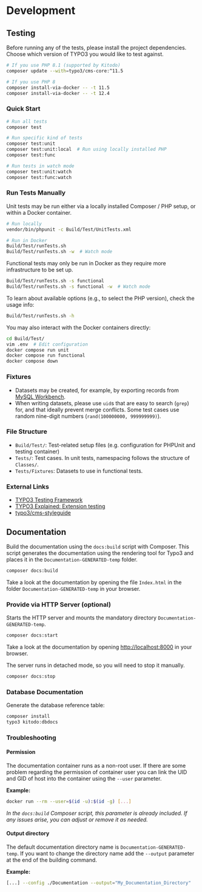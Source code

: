 # Development

## Testing

Before running any of the tests, please install the project dependencies. Choose which version of TYPO3 you would like to test against.

```bash
# If you use PHP 8.1 (supported by Kitodo)
composer update --with=typo3/cms-core:^11.5

# If you use PHP 8
composer install-via-docker -- -t 11.5
composer install-via-docker -- -t 12.4
```

### Quick Start

```bash
# Run all tests
composer test

# Run specific kind of tests
composer test:unit
composer test:unit:local  # Run using locally installed PHP
composer test:func

# Run tests in watch mode
composer test:unit:watch
composer test:func:watch
```

### Run Tests Manually

Unit tests may be run either via a locally installed Composer / PHP setup, or within a Docker container.

```bash
# Run locally
vendor/bin/phpunit -c Build/Test/UnitTests.xml

# Run in Docker
Build/Test/runTests.sh
Build/Test/runTests.sh -w  # Watch mode
```

Functional tests may only be run in Docker as they require more infrastructure to be set up.

```bash
Build/Test/runTests.sh -s functional
Build/Test/runTests.sh -s functional -w  # Watch mode
```

To learn about available options (e.g., to select the PHP version), check the usage info:

```bash
Build/Test/runTests.sh -h
```

You may also interact with the Docker containers directly:

```bash
cd Build/Test/
vim .env  # Edit configuration
docker compose run unit
docker compose run functional
docker compose down
```

### Fixtures

- Datasets may be created, for example, by exporting records from [MySQL Workbench](https://www.mysql.com/de/products/workbench/).
- When writing datasets, please use `uid`s that are easy to search (`grep`) for, and that ideally prevent merge conflicts.
  Some test cases use random nine-digit numbers (`rand(100000000, 999999999)`).

### File Structure

- `Build/Test/`: Test-related setup files (e.g. configuration for PHPUnit and testing container)
- `Tests/`: Test cases. In unit tests, namespacing follows the structure of `Classes/`.
- `Tests/Fixtures`: Datasets to use in functional tests.

### External Links

- [TYPO3 Testing Framework](https://github.com/TYPO3/testing-framework)
- [TYPO3 Explained: Extension testing](https://docs.typo3.org/m/typo3/reference-coreapi/9.5/en-us/Testing/ExtensionTesting.html)
- [typo3/cms-styleguide](https://github.com/TYPO3/styleguide)

## Documentation

Build the documentation using the `docs:build` script with Composer. This
script generates the documentation using the rendering tool for Typo3 and
places it in the `Documentation-GENERATED-temp` folder.

```bash
composer docs:build
```

Take a look at the documentation by opening the file `Index.html` in the folder
`Documentation-GENERATED-temp` in your browser.

### Provide via HTTP Server (optional)

Starts the HTTP server and mounts the mandatory directory `Documentation-GENERATED-temp`.

```bash
composer docs:start
```

Take a look at the documentation by opening <http://localhost:8000>
in your browser.

The server runs in detached mode, so you will need to stop it manually.

```bash
composer docs:stop
```

### Database Documentation

Generate the database reference table:

```bash
composer install
typo3 kitodo:dbdocs
```

### Troubleshooting

#### Permission

The documentation container runs as a non-root user. If there are some problem regarding
the permission of container user you can link the UID and GID of host into the container
using the `--user` parameter.

**Example:**

```bash
docker run --rm --user=$(id -u):$(id -g) [...]
```

_In the `docs:build` Composer script, this parameter is already included.
If any issues arise, you can adjust or remove it as needed._

#### Output directory

The default documentation directory name is `Documentation-GENERATED-temp`.
If you want to change the directory name add the `--output` parameter at the
end of the building command.

**Example:**

```bash
[...] --config ./Documentation --output="My_Documentation_Directory"
```

